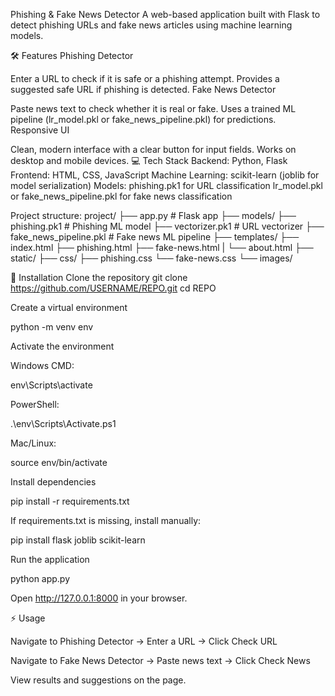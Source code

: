 Phishing & Fake News Detector
A web-based application built with Flask to detect phishing URLs and fake news articles using machine learning models.

🛠 Features
Phishing Detector

Enter a URL to check if it is safe or a phishing attempt.
Provides a suggested safe URL if phishing is detected.
Fake News Detector

Paste news text to check whether it is real or fake.
Uses a trained ML pipeline (lr_model.pkl or fake_news_pipeline.pkl) for predictions.
Responsive UI

Clean, modern interface with a clear button for input fields.
Works on desktop and mobile devices.
💻 Tech Stack
Backend: Python, Flask
Frontend: HTML, CSS, JavaScript
Machine Learning: scikit-learn (joblib for model serialization)
Models:
phishing.pk1 for URL classification
lr_model.pkl or fake_news_pipeline.pkl for fake news classification

Project structure:
project/  ├── app.py # Flask app ├── models/ ├── phishing.pk1 # Phishing ML model  ├── vectorizer.pk1 # URL vectorizer  ├── fake_news_pipeline.pkl # Fake news ML pipeline ├── templates/  ├── index.html  ├── phishing.html  ├── fake-news.html | └── about.html ├── static/  ├── css/  ├── phishing.css  └── fake-news.css  └── images/ 

🚀 Installation
Clone the repository
git clone https://github.com/USERNAME/REPO.git
cd REPO


Create a virtual environment

python -m venv env


Activate the environment

Windows CMD:

env\Scripts\activate


PowerShell:

.\env\Scripts\Activate.ps1


Mac/Linux:

source env/bin/activate


Install dependencies

pip install -r requirements.txt


If requirements.txt is missing, install manually:

pip install flask joblib scikit-learn


Run the application

python app.py


Open http://127.0.0.1:8000 in your browser.

⚡ Usage

Navigate to Phishing Detector → Enter a URL → Click Check URL

Navigate to Fake News Detector → Paste news text → Click Check News

View results and suggestions on the page.
